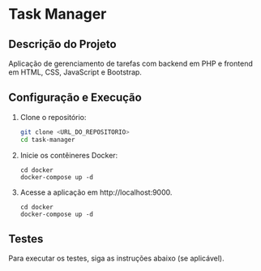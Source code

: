 # Task Manager

## Descrição do Projeto

Aplicação de gerenciamento de tarefas com backend em PHP e frontend em HTML, CSS, JavaScript e Bootstrap.

## Configuração e Execução

1. Clone o repositório:
   ```sh
   git clone <URL_DO_REPOSITORIO>
   cd task-manager
   ```

2. Inicie os contêineres Docker:
   ```
   cd docker
   docker-compose up -d
   ```  

2. Acesse a aplicação em http://localhost:9000.


   ```
   cd docker
   docker-compose up -d
   ``` 

## Testes

Para executar os testes, siga as instruções abaixo (se aplicável).

